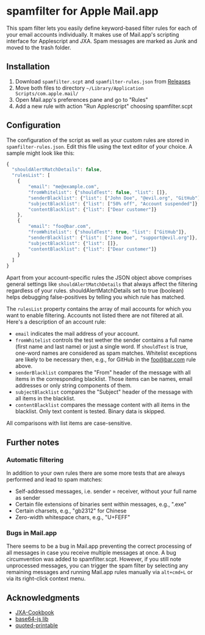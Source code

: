 # spamfilter for Apple Mail.app
This spam filter lets you easily define keyword-based filter rules for each of your email accounts individually. It makes use of Mail.app's scripting interface for Applescript and JXA.
Spam messages are marked as Junk and moved to the trash folder.

## Installation
1. Download `spamfilter.scpt` and `spamfilter-rules.json` from [Releases](https://github.com/chsturm/spamfilter/releases)
2. Move both files to directory `~/Library/Application Scripts/com.apple.mail/`
3. Open Mail.app's preferences pane and go to "Rules"
4. Add a new rule with action "Run Applescript" choosing spamfilter.scpt

## Configuration
The configuration of the script as well as your custom rules are stored in `spamfilter-rules.json`. Edit this file using the text editor of your choice. A sample might look like this:

```javascript
{
  "shouldAlertMatchDetails": false,
  "rulesList": [
	{
	    "email": "me@example.com",
		"fromWhitelist": {"shouldTest": false, "list": []},
		"senderBlacklist": {"list": ["John Doe", "@evil.org", "GitHub"]},
		"subjectBlacklist": {"list": ["50% off", "Account suspended"]},
		"contentBlacklist": {"list": ["Dear customer"]}
	},
	{
		"email": "foo@bar.com",
		"fromWhitelist": {"shouldTest": true, "list": ["GitHub"]},
		"senderBlacklist": {"list": ["Jane Doe", "support@evil.org"]},
		"subjectBlacklist": {"list": []},
		"contentBlacklist": {"list": ["Dear customer"]}
	}
  ]
}
```

Apart from your account-specific rules the JSON object above comprises general settings like `shouldAlertMatchDetails` that always affect the filtering regardless of your rules. shouldAlertMatchDetails set to true (boolean) helps debugging false-positives by telling you which rule has matched.

The `rulesList` property contains the array of mail accounts for which you want to enable filtering. Accounts not listed there are not filtered at all. Here's a description of an account rule:
* `email` indicates the mail address of your account.
* `fromWhitelist` controls the test wether the sender contains a full name (first name and last name) or just a single word. If `shouldTest` is true, one-word names are considered as spam matches. Whitelist exceptions are likely to be necessary then, e.g., for GitHub in the foo@bar.com rule above.
* `senderBlacklist` compares the "From" header of the message with all items in the corresponding blacklist. Those items can be names,  email addresses or only string components of them.
* `subjectBlacklist` compares the "Subject" header of the message with all items in the blacklist.
* `contentBlacklist` compares the message content with all items in the blacklist. Only text content is tested. Binary data is skipped.

All comparisons with list items are case-sensitive.

## Further notes
### Automatic filtering
In addition to your own rules there are some more tests that are always performed and lead to spam matches:
* Self-addressed messages, i.e. sender = receiver, without your full name as sender
* Certain file extensions of binaries sent within messages, e.g., ".exe"
* Certain charsets, e.g., "gb2312" for Chinese
* Zero-width whitespace chars, e.g., "U+FEFF"

### Bugs in Mail.app
There seems to be a bug in Mail.app preventing the correct processing of all messages in case you receive multiple messages at once. A bug circumvention was added to spamfilter.scpt. However, if you still note unprocessed messages, you can trigger the spam filter by selecting any remaining messages and running Mail.app rules manually via `alt+cmd+L` or via its right-click context menu.

## Acknowledgments
* [JXA-Cookbook](https://github.com/JXA-Cookbook/JXA-Cookbook/wiki)
* [base64-js lib](https://github.com/beatgammit/base64-js)
* [quoted-printable](https://github.com/ronomon/quoted-printable/blob/master/index.js)

